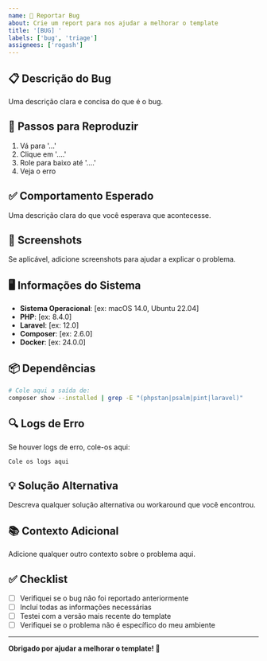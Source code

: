 ```yaml
---
name: 🐛 Reportar Bug
about: Crie um report para nos ajudar a melhorar o template
title: '[BUG] '
labels: ['bug', 'triage']
assignees: ['rogash']
---
```


## 📋 Descrição do Bug

Uma descrição clara e concisa do que é o bug.

## 🔄 Passos para Reproduzir

1. Vá para '...'
2. Clique em '....'
3. Role para baixo até '....'
4. Veja o erro

## ✅ Comportamento Esperado

Uma descrição clara do que você esperava que acontecesse.

## 📸 Screenshots

Se aplicável, adicione screenshots para ajudar a explicar o problema.

## 🖥️ Informações do Sistema

- **Sistema Operacional**: [ex: macOS 14.0, Ubuntu 22.04]
- **PHP**: [ex: 8.4.0]
- **Laravel**: [ex: 12.0]
- **Composer**: [ex: 2.6.0]
- **Docker**: [ex: 24.0.0]

## 📦 Dependências

```bash
# Cole aqui a saída de:
composer show --installed | grep -E "(phpstan|psalm|pint|laravel)"
```

## 🔍 Logs de Erro

Se houver logs de erro, cole-os aqui:

```
Cole os logs aqui
```

## 💡 Solução Alternativa

Descreva qualquer solução alternativa ou workaround que você encontrou.

## 📚 Contexto Adicional

Adicione qualquer outro contexto sobre o problema aqui.

## ✅ Checklist

- [ ] Verifiquei se o bug não foi reportado anteriormente
- [ ] Incluí todas as informações necessárias
- [ ] Testei com a versão mais recente do template
- [ ] Verifiquei se o problema não é específico do meu ambiente

---

**Obrigado por ajudar a melhorar o template! 🚀**
